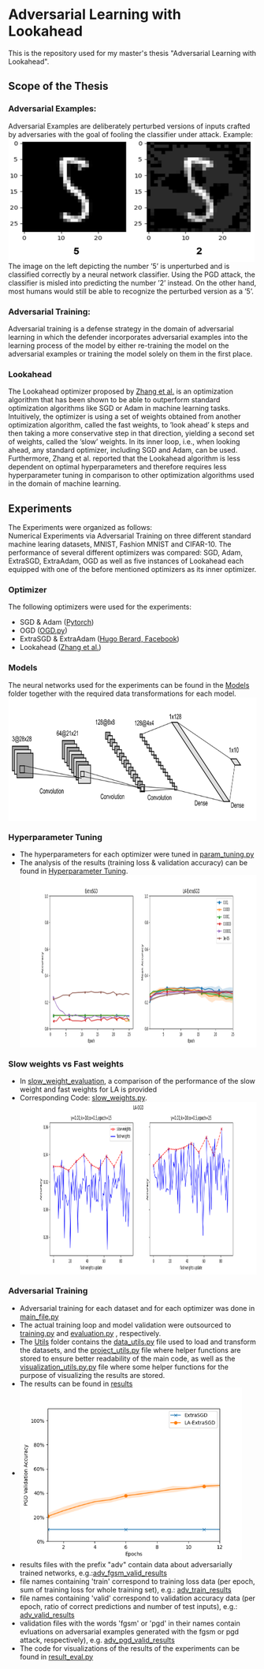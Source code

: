 # Adversarial Learning with Lookahead
This is the repository used for  my master's thesis "Adversarial Learning with Lookahead". <br>

## Scope of the Thesis
### Adversarial Examples:
Adversarial Examples are deliberately perturbed versions of inputs crafted by adversaries with the goal of fooling the classifier under attack. Example:<br> 
<img src="https://github.com/neuhart/Adversarial_Learning_LA_Alg/blob/main/Images/MNIST_5_plots_miscl_as_2_withLabels.png" height="250" width="500" align="center"> <br>
The image on the left depicting the number ’5’ is unperturbed and is classified correctly by a neural network classifier. Using the PGD attack, the classifier is
misled into predicting the number ’2’ instead. On the other hand, most humans would still be able to recognize the perturbed version as a ’5’.
### Adversarial Training:
Adversarial training is a defense strategy in the domain of adversarial learning in which the defender incorporates adversarial
examples into the learning process of the model by either re-training the model on the adversarial examples or training the model solely on them in the first place. 
<br>
### Lookahead
The Lookahead optimizer proposed by <a href="https://www.cs.toronto.edu/~hinton/absps/lookahead.pdf">Zhang et al.</a> is an optimization algorithm that
has been shown to be able to outperform standard optimization algorithms like SGD
or Adam in machine learning tasks. Intuitively, the optimizer is using a set of weights
obtained from another optimization algorithm, called the fast weights, to ’look ahead’
k steps and then taking a more conservative step in that direction, yielding a second
set of weights, called the ’slow’ weights. In its inner loop, i.e., when looking ahead, any
standard optimizer, including SGD and Adam, can be used. Furthermore, Zhang et al.
reported that the Lookahead algorithm is less dependent on optimal hyperparameters
and therefore requires less hyperparameter tuning in comparison to other optimization
algorithms used in the domain of machine learning.

## Experiments
The Experiments were organized as follows: <br>
Numerical Experiments via Adversarial Training on three different standard machine learing datasets, MNIST, Fashion MNIST and CIFAR-10. The performance of several different optimizers was compared: SGD, Adam, ExtraSGD, ExtraAdam, OGD as well as five instances of Lookahead each equipped with one of the before mentioned optimizers as its inner optimizer. 
### Optimizer
The following optimizers were used for the experiments:
- SGD & Adam (<a href="https://pytorch.org/docs/stable/optim.html">Pytorch</a>)
- OGD (<a href="https://github.com/neuhart/Adversarial_Learning_LA_Alg/tree/main/Optimizer/OGD.py">OGD.py</a>) 
- ExtraSGD & ExtraAdam (<a href="https://github.com/GauthierGidel/Variational-Inequality-GAN/blob/master/optim/extragradient.py">Hugo Berard, Facebook</a>) 
- Lookahead (<a href="https://github.com/michaelrzhang/lookahead">Zhang et al.</a>)

### Models 
The neural networks used for the experiments can be found in the <a href="https://github.com/neuhart/Adversarial_Learning_LA_Alg/tree/main/Models">Models</a> folder together with the required data transformations for each model.
<br>
<img src="https://github.com/neuhart/Adversarial_Learning_LA_Alg/blob/main/Images/MNIST_CNN.png" height="250" width="600" align="center"> <br>

### Hyperparameter Tuning
- The hyperparameters for each optimizer were tuned in  <a href="https://github.com/neuhart/Adversarial_Learning_LA_Alg/blob/main/param_tuning.py">param_tuning.py</a>
- The analysis of the results (training loss & validation accuracy) can be found in <a href="https://github.com/neuhart/Adversarial_Learning_LA_Alg/tree/main/Hyperparam_tuning">Hyperparameter Tuning</a>. <br>
<img src="https://github.com/neuhart/Adversarial_Learning_LA_Alg/blob/main/Hyperparam_tuning/Analysis/CIFAR10/LR_robustness/adv_pgd_valid_results_mean_std/ExtraSGD.png" height="350" width="1000" align="center"> <br>

### Slow weights vs Fast weights
- In <a href="https://github.com/neuhart/Adversarial_Learning_LA_Alg/tree/main/slow_weight_evaluation">slow_weight_evaluation</a>, a comparison of the performance of the slow weight and fast weights for LA is provided 
- Corresponding Code: <a href="https://github.com/neuhart/Adversarial_Learning_LA_Alg/blob/main/slow_weights.py">slow_weights.py</a>. <br>
<img src="https://github.com/neuhart/Adversarial_Learning_LA_Alg/blob/main/slow_weight_evaluation/Analysis/CIFAR10/adv_pgd_valid_slow/LA-OGD.png" height="350" width="1000" align="center"> <br>


### Adversarial Training
- Adversarial training for each dataset and for each optimizer was done in <a href="https://github.com/neuhart/Adversarial_Learning_LA_Alg/blob/main/main_file.py">main_file.py</a>
- The actual training loop and model validation were outsourced to <a href="https://github.com/neuhart/Adversarial_Learning_LA_Alg/blob/main/training.py">training.py</a> and <a href="https://github.com/neuhart/Adversarial_Learning_LA_Alg/blob/main/evaluation.py">evaluation.py</a> , respectively.
- The <a href="https://github.com/neuhart/Adversarial_Learning_LA_Alg/tree/main/Utils">Utils</a> folder contains the <a href="https://github.com/neuhart/Adversarial_Learning_LA_Alg/blob/main/Utils/data_utils.py">data_utils.py</a> file used to load and transform the datasets, and 
the <a href="https://github.com/neuhart/Adversarial_Learning_LA_Alg/blob/main/Utils/project_utils.py">project_utils.py</a> file where helper functions are stored to ensure better readability of the main code, as well as the <a href="https://github.com/neuhart/Adversarial_Learning_LA_Alg/blob/main/Utils/visualization_utils.py.py">visualization_utils.py.py</a> file where some helper functions for the purpose of visualizing the results are stored.
- The results can be found in <a href="https://github.com/neuhart/Adversarial_Learning_LA_Alg/tree/main/results">results</a> <br>
- <img src="https://github.com/neuhart/Adversarial_Learning_LA_Alg/blob/main/results/Analysis/FashionMNIST/ExtraSGD.png" height="350" width="450" align="center"> <br>
- results files with the prefix "adv" contain data about adversarially trained networks, e.g.:<a href="adv_fgsm_valid_results">adv_fgsm_valid_results</a>
- file names containing 'train' correspond to training loss data (per epoch, sum of training loss for whole training set), e.g.: <a href="https://github.com/neuhart/Adversarial_Learning_LA_Alg/tree/main/results/CIFAR10/adv_train_results">adv_train_results</a>
- file names containing 'valid' correspond to validation accuracy data (per epoch, ratio of correct predictions and number of test inputs), e.g.: <a href="https://github.com/neuhart/Adversarial_Learning_LA_Alg/tree/main/results/CIFAR10/adv_valid_results">adv_valid_results</a>
- validation files with the words 'fgsm' or 'pgd' in their names contain evluations on adversarial examples generated with the fgsm or pgd attack, respectively), e.g. <a href="https://github.com/neuhart/Adversarial_Learning_LA_Alg/tree/main/results/CIFAR10/adv_pgd_valid_results">adv_pgd_valid_results</a>
- The code for visualizations of the results of the experiments can be found in <a href="https://github.com/neuhart/Adversarial_Learning_LA_Alg/blob/main/result_eval.py">result_eval.py</a>

<a href="url"></a>
